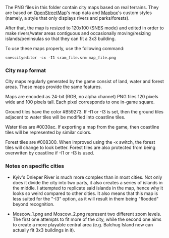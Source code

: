 The PNG files in this folder contain city maps based on real terrains. They are based on [OpenStreetMap](http://osm.org)'s map data and [Mapbox](https://mapbox.com/about/maps)'s custom styles (namely, a style that only displays rivers and parks/forests).

After that, the map is resized to 120x100 (SNES mode) and edited in order to make rivers/water areas contiguous and occasionally moving/resizing islands/peninsulas so that they can fit a 3x3 building.

To use these maps properly, use the following command:

    snescityeditor -cx -I1 sram_file.srm map_file.png

### City map format

City maps regularly generated by the game consist of land, water and forest areas. These maps provide the same features.

Maps are encoded as 24-bit (RGB, no alpha channel) PNG files 120 pixels wide and 100 pixels tall. Each pixel corresponds to one in-game square.

Ground tiles have the color #B59273. If -I1 or -I3 is set, then the ground tiles adjacent to water tiles will be modified into coastline tiles.

Water tiles are #0030ac. If exporting a map from the game, then coastline tiles will be represented by similar colors.

Forest tiles are #008300. When improved using the -x switch, the forest tiles will change to look better. Forest tiles are also protected from being overwriten by coastline if -I1 or -I3 is used.

### Notes on specific cities

* Kyiv's Dnieper River is much more complex than in most cities. Not only does it divide the city into two parts, it also creates a series of islands in the middle. I attempted to replicate said islands in the map, hence why it looks so weird compared to other cities. It also means that this map is less suited for the "-I3" option, as it will result in them being "flooded" beyond recognition.

* Moscow\_1.png and Moscow\_2.png represent two different zoom levels. The first one attempts to fit more of the city, while the second one aims to create a more playable central area (e.g. Balchug Island now can actually fit 3x3 buildings in it).
